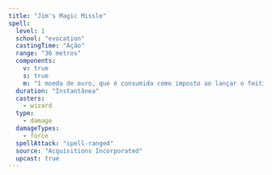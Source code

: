 ```yaml
---
title: "Jim's Magic Missle"
spell:
  level: 1
  school: "evocation"
  castingTime: "Ação"
  range: "36 metros"
  components:
    v: true
    s: true
    m: "1 moeda de ouro, que é consumida como imposto ao lançar o feitiço "
  duration: "Instantânea"
  casters:
    - wizard
  type:
    - damage
  damageTypes:
    - force
  spellAttack: "spell-ranged"
  source: "Acquisitions Incorporated"
  upcast: true
---
```

